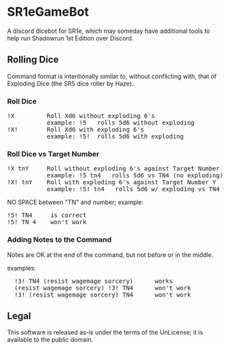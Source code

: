 # SR1eGameBot
A discord dicebot for SR1e, which may someday have additional tools to help run Shadowrun 1st Edition over Discord. 

## Rolling Dice

Command format is intentionally similar to, without conflicting with, that of Exploding Dice (the SR5 dice roller by Haze).

### Roll Dice

<pre>!X         Roll Xd6 without exploding 6's
           example: !5   rolls 5d6 without exploding
!X!        Roll Xd6 with exploding 6's
           example: !5!  rolls 5d6 with exploding</pre>

### Roll Dice vs Target Number

<pre>!X tnY     Roll without exploding 6's against Target Number Y  
           example: !5 tn4   rolls 5d6 vs TN4 (no exploding)
!X! tnY    Roll with exploding 6's against Target Number Y
           example: !5! tn4   rolls 5d6 w/ exploding vs TN4</pre>

NO SPACE between "TN" and number; example:
<pre>!5! TN4     is correct
!5! TN 4    won't work</pre>

### Adding Notes to the Command

Notes are OK at the end of the command, but not before or in the middle.

examples:
<pre>  !3! TN4 (resist wagemage sorcery)      works
  (resist wagemage sorcery) !3! TN4      won't work
  !3! (resist wagemage sorcery) TN4      won't work</pre>

## Legal

This software is released as-is under the terms of the UnLicense; it is available to the public domain.
